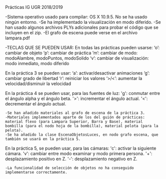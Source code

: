 Prácticas IG UGR 2018/2019

-Sistema operativo usado para compilar: OS X 10.9.5. No se ha usado ningún entorno.
-Se ha implementado la visualización en modo diferido.
-Se han usado algunos archivos PLYs adicionales para probar el código que se incluyen en el zip.
-El grafo de escena puede verse en el archivo lampara.pdf

-TECLAS QUE SE PUEDEN USAR:
En todas las prácticas pueden usarse:
	‘o’: cambiar de objeto
	‘p’: cambiar de práctica
	’m’: cambiar de modo: modoAlambre, modoPuntos, modoSolido
	‘v’: cambiar de visualización: modo inmediato, modo diferido

En la práctica 3 se pueden usar:
	‘a’: activar/desactivar animaciones
	‘g’: cambiar grado de libertad
	‘r’: reiniciar los valores
	‘>/<’: aumentar la velocidad/disminuir la velocidad

En la práctica 4 se pueden usar, para las fuentes de luz:
	'g': conmutar entre el ángulo alpha y el ángulo beta.
	'>': incrementar el ángulo actual.
	'<': decrementar el ángulo actual.

	-Se han añadido materiales al grafo de escena de la práctica 3.
	-Materiales implementados aparte de los del guión de prácticas: material flexo (para Lampara Superior, Barra y Base), material bombilla (para el nodo hoja de la bombilla), material pelota (para la pelota).
	-Se ha añadido la clase EscenaObjetosLuces, en nodo grafo escena, que también se usará en la práctica 5.

En la práctica 5, se pueden usar, para las cámaras:
	'c': activar la siguiente cámara.
	'v': cambiar entre modo examinar y modo primera persona.
	'+': desplazamiento positivo en Z.
	'-': desplazamiento negativo en Z.

	-La funcionalidad de selección de objetos no ha conseguido implementarse correctamente.
